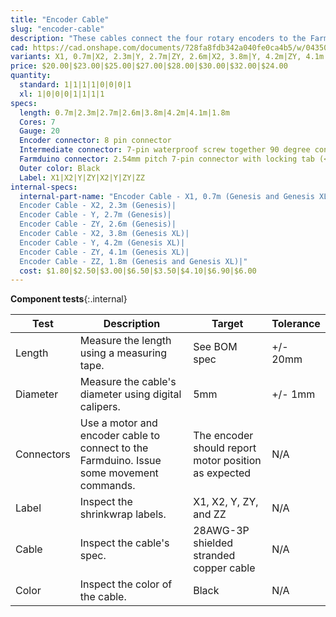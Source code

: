```yaml
---
title: "Encoder Cable"
slug: "encoder-cable"
description: "These cables connect the four rotary encoders to the Farmduino. They are labelled on the Farmduino end X1, X2, Y, and ZY. The Z-axis cable is split into a Y-axis section labelled ZY and a Z-axis section labelled ZZ that connect with a 90-degree screw-together waterproof connection at the cross-slide."
cad: https://cad.onshape.com/documents/728fa8fdb342a040fe0ca4b5/w/0435033a7c78b02e71d0f721/e/5589db85ae724089cf1dadbe?configuration=List_l8zmTbJTAngsJh%3DZ&renderMode=0&uiState=6255d9dc46b4a5023f0ae0a3
variants: X1, 0.7m|X2, 2.3m|Y, 2.7m|ZY, 2.6m|X2, 3.8m|Y, 4.2m|ZY, 4.1m|ZZ, 1.8m
price: $20.00|$23.00|$25.00|$27.00|$28.00|$30.00|$32.00|$24.00
quantity:
  standard: 1|1|1|1|0|0|0|1
  xl: 1|0|0|0|1|1|1|1
specs:
  length: 0.7m|2.3m|2.7m|2.6m|3.8m|4.2m|4.1m|1.8m
  Cores: 7
  Gauge: 20
  Encoder connector: 8 pin connector
  Intermediate connector: 7-pin waterproof screw together 90 degree connectors. (female connector on the Y-Axis sections, male connector on the Z-Axis section)
  Farmduino connector: 2.54mm pitch 7-pin connector with locking tab (<a href="https://www.molex.com/molex/products/part-detail/crimp_housings/0050579407">Molex Part 50579407</a>)
  Outer color: Black
  Label: X1|X2|Y|ZY|X2|Y|ZY|ZZ
internal-specs:
  internal-part-name: "Encoder Cable - X1, 0.7m (Genesis and Genesis XL)|
  Encoder Cable - X2, 2.3m (Genesis)|
  Encoder Cable - Y, 2.7m (Genesis)|
  Encoder Cable - ZY, 2.6m (Genesis)|
  Encoder Cable - X2, 3.8m (Genesis XL)|
  Encoder Cable - Y, 4.2m (Genesis XL)|
  Encoder Cable - ZY, 4.1m (Genesis XL)|
  Encoder Cable - ZZ, 1.8m (Genesis and Genesis XL)|"
  cost: $1.80|$2.50|$3.00|$6.50|$3.50|$4.10|$6.90|$6.00
---
```


**Component tests**{:.internal}

|Test         |Description  |Target       |Tolerance    |
|-------------|-------------|-------------|-------------|
|Length       |Measure the length using a measuring tape.|See BOM spec|+/- 20mm
|Diameter     |Measure the cable's diameter using digital calipers.|5mm|+/- 1mm
|Connectors   |Use a motor and encoder cable to connect to the Farmduino. Issue some movement commands.|The encoder should report motor position as expected|N/A
|Label        |Inspect the shrinkwrap labels.|X1, X2, Y, ZY, and ZZ|N/A
|Cable        |Inspect the cable's spec.|28AWG-3P shielded stranded copper cable|N/A
|Color        |Inspect the color of the cable.|Black|N/A
